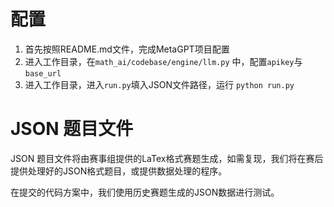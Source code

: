 # 配置
1. 首先按照README.md文件，完成MetaGPT项目配置
2. 进入工作目录，在`math_ai/codebase/engine/llm.py` 中，配置`apikey`与`base_url`
3. 进入工作目录，进入`run.py`填入JSON文件路径，运行 `python run.py`

# JSON 题目文件
JSON 题目文件将由赛事组提供的LaTex格式赛题生成，如需复现，我们将在赛后提供处理好的JSON格式题目，或提供数据处理的程序。

在提交的代码方案中，我们使用历史赛题生成的JSON数据进行测试。